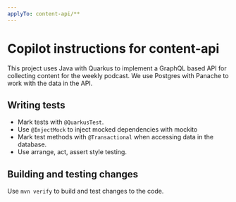 ```yaml
---
applyTo: content-api/**
---
```


# Copilot instructions for content-api

This project uses Java with Quarkus to implement a GraphQL based API for collecting
content for the weekly podcast. We use Postgres with Panache to work with the data
in the API.

## Writing tests

- Mark tests with `@QuarkusTest`.
- Use `@InjectMock` to inject mocked dependencies with mockito
- Mark test methods with `@Transactional` when accessing data in the database.
- Use arrange, act, assert style testing.

## Building and testing changes

Use `mvn verify` to build and test changes to the code.

